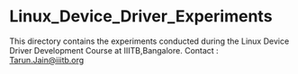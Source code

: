 # Linux_Device_Driver_Experiments

This directory contains the experiments conducted during the Linux Device Driver Development Course at IIITB,Bangalore.
Contact : Tarun.Jain@iiitb.org
